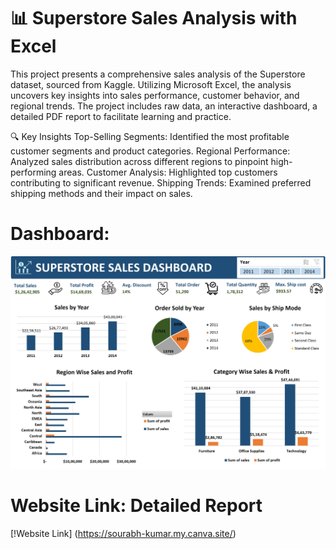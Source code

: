 # 📊 Superstore Sales Analysis with Excel
This project presents a comprehensive sales analysis of the Superstore dataset, sourced from Kaggle. Utilizing Microsoft Excel, the analysis uncovers key insights into sales performance, customer behavior, and regional trends. The project includes raw data, an interactive dashboard, a detailed PDF report to facilitate learning and practice.

🔍 Key Insights
Top-Selling Segments: Identified the most profitable customer segments and product categories.
Regional Performance: Analyzed sales distribution across different regions to pinpoint high-performing areas.
Customer Analysis: Highlighted top customers contributing to significant revenue.
Shipping Trends: Examined preferred shipping methods and their impact on sales.

# Dashboard:
<img src="https://github.com/Sourabh3024/Excel-Superstore-Sales-Dashboard/blob/8ac54c3f8915a5f0d1d78d829526435726354125/SuperStore%20Sales%20Dashboard.jpg" alt="Image Description" width="600">

# Website Link: Detailed Report
[!Website Link] (https://sourabh-kumar.my.canva.site/)

